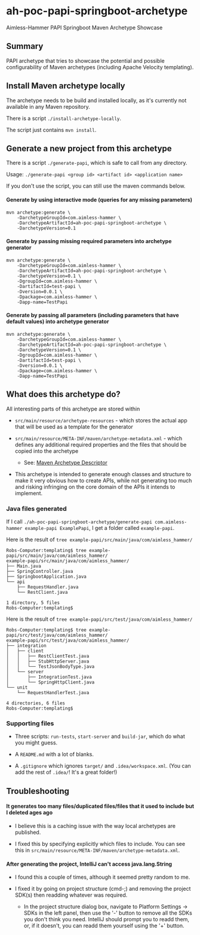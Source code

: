 # ah-poc-papi-springboot-archetype

Aimless-Hammer PAPI Springboot Maven Archetype Showcase

## Summary

PAPI archetype that tries to showcase the potential and possible configurability of Maven archetypes (including Apache Velocity templating).

## Install Maven archetype locally

The archetype needs to be build and installed locally, as it's currently not available in any Maven repository.

There is a script `./install-archetype-locally`.

The script just contains `mvn install`.

## Generate a new project from this archetype

There is a script `./generate-papi`, which is safe to call from any directory.

Usage: `./generate-papi <group id> <artifact id> <application name>`

If you don't use the script, you can still use the maven commands below.

#### Generate by using interactive mode (queries for any missing parameters)

```
mvn archetype:generate \
	-DarchetypeGroupId=com.aimless-hammer \
	-DarchetypeArtifactId=ah-poc-papi-springboot-archetype \
	-DarchetypeVersion=0.1
```

#### Generate by passing missing required parameters into archetype generator

```
mvn archetype:generate \
	-DarchetypeGroupId=com.aimless-hammer \
	-DarchetypeArtifactId=ah-poc-papi-springboot-archetype \
	-DarchetypeVersion=0.1 \
	-DgroupId=com.aimless-hammer \
    -DartifactId=test-papi \
    -Dversion=0.0.1 \
    -Dpackage=com.aimless-hammer \
    -Dapp-name=TestPapi
```

#### Generate by passing all parameters (including parameters that have default values) into archetype generator

```
mvn archetype:generate \
	-DarchetypeGroupId=com.aimless-hammer \
	-DarchetypeArtifactId=ah-poc-papi-springboot-archetype \
	-DarchetypeVersion=0.1 \
	-DgroupId=com.aimless-hammer \
    -DartifactId=test-papi \
    -Dversion=0.0.1 \
    -Dpackage=com.aimless-hammer \
    -Dapp-name=TestPapi
```

## What does this archetype do?

All interesting parts of this archetype are stored within 
- `src/main/resource/archetype-resources` - which stores the actual app that will be used as a template for the generator
- `src/main/resource/META-INF/maven/archetype-metadata.xml` - which defines any additional required properties and the files that should be copied into the archetype
    - See: [Maven Archetype Descriptor](https://maven.apache.org/archetype/archetype-models/archetype-descriptor/archetype-descriptor.html)

- This archetype is intended to generate enough classes and structure to make it very obvious how to create APIs, while not generating too much and risking infringing
on the core domain of the APIs it intends to implement.

### Java files generated

If I call `./ah-poc-papi-springboot-archetype/generate-papi com.aimless-hammer example-papi ExamplePapi`, I get a folder called `example-papi`.

Here is the result of `tree example-papi/src/main/java/com/aimless_hammer/`

```
Robs-Computer:templating$ tree example-papi/src/main/java/com/aimless_hammer/
example-papi/src/main/java/com/aimless_hammer/
├── Main.java
├── SpringController.java
├── SpringbootApplication.java
└── api
    ├── RequestHandler.java
    └── RestClient.java

1 directory, 5 files
Robs-Computer:templating$ 
```

Here is the result of `tree example-papi/src/test/java/com/aimless_hammer/`

```
Robs-Computer:templating$ tree example-papi/src/test/java/com/aimless_hammer/
example-papi/src/test/java/com/aimless_hammer/
├── integration
│   ├── client
│   │   ├── RestClientTest.java
│   │   ├── StubHttpServer.java
│   │   └── TestJsonBodyType.java
│   └── server
│       ├── IntegrationTest.java
│       └── SpringHttpClient.java
└── unit
    └── RequestHandlerTest.java

4 directories, 6 files
Robs-Computer:templating$ 
```
### Supporting files

- Three scripts: `run-tests`, `start-server` and `build-jar`, which do what you might guess.

- A `README.md` with a lot of blanks.

- A `.gitignore` which ignores `target/` and `.idea/workspace.xml`. (You can add the rest of `.idea/`! It's a great folder!)

## Troubleshooting

#### It generates too many files/duplicated files/files that it used to include but I deleted ages ago

- I believe this is a caching issue with the way local archetypes are published.

- I fixed this by specifying explicitly which files to include. You can see this in `src/main/resource/META-INF/maven/archetype-metadata.xml`.

#### After generating the project, IntelliJ can't access java.lang.String

- I found this a couple of times, although it seemed pretty random to me.

- I fixed it by going on project structure (cmd-;) and removing the project SDK(s) then readding whatever was required.
    - In the project structure dialog box, navigate to Platform Settings -> SDKs in the left panel, then use the '-' button to remove all the
      SDKs you don't think you need. IntelliJ should prompt you to readd them, or, if it doesn't, you can readd them yourself using the '+'
      button.